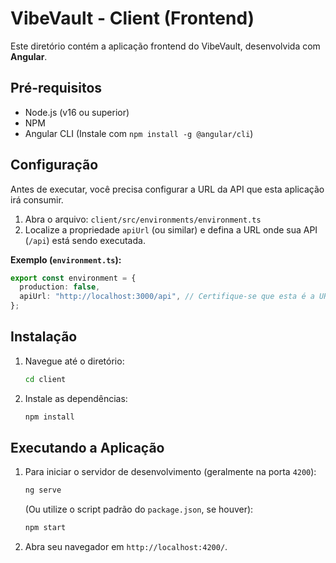 # VibeVault - Client (Frontend)

Este diretório contém a aplicação frontend do VibeVault, desenvolvida com **Angular**.

## Pré-requisitos

- Node.js (v16 ou superior)
- NPM
- Angular CLI (Instale com `npm install -g @angular/cli`)

## Configuração

Antes de executar, você precisa configurar a URL da API que esta aplicação irá consumir.

1.  Abra o arquivo: `client/src/environments/environment.ts`
2.  Localize a propriedade `apiUrl` (ou similar) e defina a URL onde sua API (`/api`) está sendo executada.

**Exemplo (`environment.ts`):**

```typescript
export const environment = {
  production: false,
  apiUrl: "http://localhost:3000/api", // Certifique-se que esta é a URL correta da sua API
};
```

## Instalação

1.  Navegue até o diretório:
    ```bash
    cd client
    ```
2.  Instale as dependências:
    ```bash
    npm install
    ```

## Executando a Aplicação

1.  Para iniciar o servidor de desenvolvimento (geralmente na porta `4200`):
    ```bash
    ng serve
    ```
    (Ou utilize o script padrão do `package.json`, se houver):
    ```bash
    npm start
    ```
2.  Abra seu navegador em `http://localhost:4200/`.
